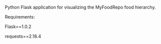 Python Flask application for visualizing the MyFoodRepo food hierarchy.

Requirements:

Flask==1.0.2

requests==2.18.4
